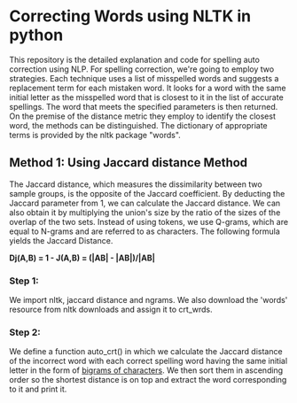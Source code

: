 # Correcting Words using NLTK in python
This repository is the detailed explanation and code for spelling auto correction using NLP.
For spelling correction, we're going to employ two strategies. Each technique uses a list of misspelled words and suggests a replacement term for each mistaken word. It looks for a word with the same initial letter as the misspelled word that is closest to it in the list of accurate spellings. The word that meets the specified parameters is then returned. On the premise of the distance metric they employ to identify the closest word, the methods can be distinguished.  The dictionary of appropriate terms is provided by the nltk package "words".
## Method 1: Using Jaccard distance Method
The Jaccard distance, which measures the dissimilarity between two sample groups, is the opposite of the Jaccard coefficient. By deducting the Jaccard parameter from 1, we can calculate the Jaccard distance. We can also obtain it by multiplying the union's size by the ratio of the sizes of the overlap of the two sets. Instead of using tokens, we use Q-grams, which are equal to N-grams and are referred to as characters. The following formula yields the Jaccard Distance.

**Dj(A,B) = 1 - J(A,B)  = (|AB| - |AB|)/|AB|**

### Step 1:
We import nltk, jaccard distance and ngrams.
We also download the 'words' resource from nltk downloads and assign it to crt_wrds.

### Step 2:
We define a function auto_crt() in which we calculate the Jaccard distance of the incorrect word with each correct spelling word having the same initial letter in the form of [bigrams of characters](https://www.geeksforgeeks.org/python-bigram-formation-from-given-list/). We then sort them in ascending order so the shortest distance is on top and extract the word corresponding to it and print it.
